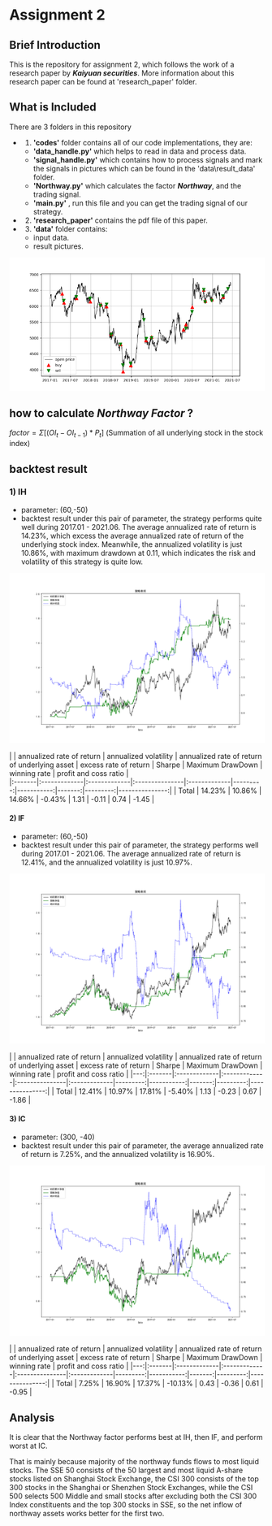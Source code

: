 # Assignment 2
## Brief Introduction
This is the repository for assignment 2, which follows the work of a research paper by ***Kaiyuan securities***. More information about this research paper can be found at 'research_paper' folder.

## What is Included
There are 3 folders in this repository
- 1. **'codes'** folder contains all of our code implementations, they are:
  - **'data_handle.py'** which helps to read in data and process data.
  - **'signal_handle.py'** which contains how to process signals and mark the signals in pictures which can be found in the 'data\result_data' folder.
  - **'Northway.py'** which calculates the factor ***Northway***, and the trading signal. 
  - **'main.py'** , run this file and you can get the trading signal of our strategy.
- 2. **'research_paper'** contains the pdf file of this paper.
- 3. **'data'** folder contains:
  - input data.
  - result pictures.
  
![trading signal](data\trading_signal.png)

## how to calculate *Northway Factor* ?
 $factor = Σ[( OI_t - OI_{t-1} ) *P_t]$ 
 (Summation of all underlying stock in the stock index)

## backtest result
### 1) IH
- parameter: (60,-50)
- backtest result
under this pair of parameter, the strategy performs quite well during 2017.01 - 2021.06. The average annualized rate of return is 14.23%, which excess the average annualized rate of return of the underlying stock index. Meanwhile, the annualized volatility is just 10.86%, with maximum drawdown at 0.11, which indicates the risk and volatility of this strategy is quite low.

![net value of strategy](data\Northway-Ver2(60,-50)_IH_all_strategy_netValue.png)

|      | annualized rate of return   | annualized volatility   | annualized rate of return of underlying asset   | excess rate of return  |   Sharpe |   Maximum DrawDown |   winning rate |   profit and coss ratio |   
|:-------|:-------------|:-------------|:---------------|:-------------|---------:|-----------:|-------:|---------:|---------------:|
| Total     | 14.23%       | 10.86%       | 14.66%         | -0.43%       |     1.31 |      -0.11 |   0.74 |    -1.45 |  

#### 2) IF
- parameter: (60,-50)
- backtest result
under this pair of parameter, the strategy performs well during 2017.01 - 2021.06. The average annualized rate of return is 12.41%, and the annualized volatility is just 10.97%.

![net value of strategy](data\Northway-Ver2(60,-50)_IF_all_strategy_netValue.png)

|      | annualized rate of return   | annualized volatility   | annualized rate of return of underlying asset   | excess rate of return  |   Sharpe |   Maximum DrawDown |   winning rate |   profit and coss ratio | 
|---:|:-------|:-------------|:-------------|:---------------|:-------------|---------:|-----------:|-------:|---------:|---------------:|
|  Total     | 12.41%       | 10.97%       | 17.81%         | -5.40%       |     1.13 |      -0.23 |   0.67 |    -1.86 |       

#### 3) IC
- parameter: (300, -40)
- backtest result
under this pair of parameter, the average annualized rate of return is 7.25%, and the annualized volatility is 16.90%. 

![net value of strategy](data\Northway-Ver2(300,-40)_IC_all_strategy_netValue.png)

|      | annualized rate of return   | annualized volatility   | annualized rate of return of underlying asset   | excess rate of return  |   Sharpe |   Maximum DrawDown |   winning rate |   profit and coss ratio | 
|---:|:-------|:-------------|:-------------|:---------------|:-------------|---------:|-----------:|-------:|---------:|---------------:|
| Total     | 7.25%        | 16.90%       | 17.37%         | -10.13%      |     0.43 |      -0.36 |   0.61 |    -0.95 |       


## Analysis
It is clear that the Northway factor performs best at IH, then IF, and perform worst at IC.

That is mainly because majority of the northway funds flows to most liquid stocks. The SSE 50  consists of the 50 largest and most liquid A-share stocks listed on Shanghai Stock Exchange, the CSI 300 consists of the top 300 stocks in the Shanghai or Shenzhen Stock Exchanges, while the CSI 500 selects 500 Middle and small stocks after excluding both the CSI 300 Index constituents and the top 300 stocks in SSE, so the net inflow of northway assets works better for the first two.
